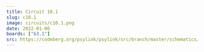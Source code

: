 ```yaml
---
title: Circuit 10.1
slug: c10.1
image: circuits/c10.1.png
date: 2022-01-06
boards: ["b3.1"]
src: https://codeberg.org/psylink/psylink/src/branch/master/schematics/circuit10.1.sch
---
```

